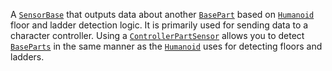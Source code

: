 A [`SensorBase`](https://create.roblox.com/docs/reference/engine/classes/SensorBase) that outputs data about another [`BasePart`](https://create.roblox.com/docs/reference/engine/classes/BasePart) based on
[`Humanoid`](https://create.roblox.com/docs/reference/engine/classes/Humanoid) floor and ladder detection logic. It is primarily used for
sending data to a character controller. Using a [`ControllerPartSensor`](https://create.roblox.com/docs/reference/engine/classes/ControllerPartSensor)
allows you to detect [`BaseParts`](https://create.roblox.com/docs/reference/engine/classes/BasePart) in the same manner as the
[`Humanoid`](https://create.roblox.com/docs/reference/engine/classes/Humanoid) uses for detecting floors and ladders.